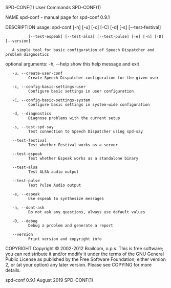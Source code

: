 SPD-CONF(1)                                                                                                                                          User Commands                                                                                                                                          SPD-CONF(1)

NAME
       spd-conf - manual page for spd-conf 0.9.1

DESCRIPTION
       usage: spd-conf [-h] [-u] [-c] [-C] [-d] [-s] [--test-festival]

              [--test-espeak] [--test-alsa] [--test-pulse] [-e] [-n] [-D] [--version]

       A simple tool for basic configuration of Speech Dispatcher and problem diagnostics

   optional arguments:
       -h, --help
              show this help message and exit

       -u, --create-user-conf
              Create Speech Dispatcher configuration for the given user

       -c, --config-basic-settings-user
              Configure basic settings in user configuration

       -C, --config-basic-settings-system
              Configure basic settings in system-wide configuration

       -d, --diagnostics
              Diagnose problems with the current setup

       -s, --test-spd-say
              Test connection to Speech Dispatcher using spd-say

       --test-festival
              Test whether Festival works as a server

       --test-espeak
              Test whether Espeak works as a standalone binary

       --test-alsa
              Test ALSA audio output

       --test-pulse
              Test Pulse Audio output

       -e, --espeak
              Use espeak to synthesize messages

       -n, --dont-ask
              Do not ask any questions, always use default values

       -D, --debug
              Debug a problem and generate a report

       --version
              Print version and copyright info

COPYRIGHT
       Copyright © 2002-2012 Brailcom, o.p.s.
       This is free software; you can redistribute it and/or modify it under the terms of the GNU General Public License as published by the Free Software Foundation; either version 2, or (at your option) any later version. Please see COPYING for more details.

spd-conf 0.9.1                                                                                                                                        August 2019                                                                                                                                           SPD-CONF(1)
